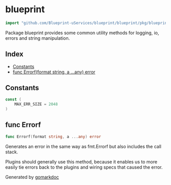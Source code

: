 <!-- Code generated by gomarkdoc. DO NOT EDIT -->

# blueprint

```go
import "github.com/Blueprint-uServices/blueprint/blueprint/pkg/blueprint"
```

Package blueprint provides some common utility methods for logging, io, errors and string manipulation.

## Index

- [Constants](<#constants>)
- [func Errorf\(format string, a ...any\) error](<#Errorf>)


## Constants

<a name="MAX_ERR_SIZE"></a>

```go
const (
    MAX_ERR_SIZE = 2048
)
```

<a name="Errorf"></a>
## func Errorf

```go
func Errorf(format string, a ...any) error
```

Generates an error in the same way as fmt.Errorf but also includes the call stack.

Plugins should generally use this method, because it enables us to more easily tie errors back to the plugins and wiring specs that caused the error.

Generated by [gomarkdoc](<https://github.com/princjef/gomarkdoc>)
